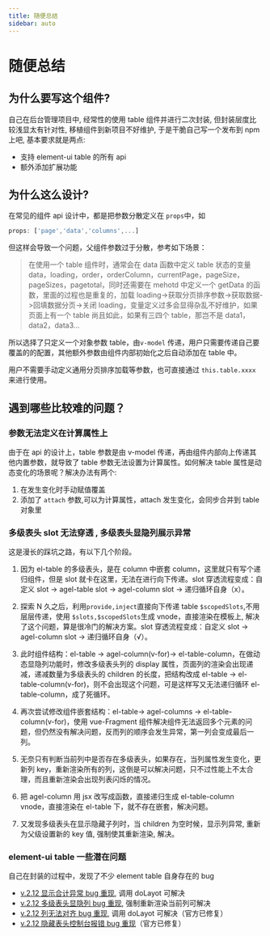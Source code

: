 ```yaml
---
title: 随便总结
sidebar: auto
---
```


# 随便总结

## 为什么要写这个组件?

自己在后台管理项目中, 经常性的使用 table 组件并进行二次封装, 但封装层度比较浅显太有针对性, 移植组件到新项目不好维护, 于是干脆自己写一个发布到 npm 上吧, 基本要求就是两点:

- 支持 element-ui table 的所有 api
- 额外添加扩展功能

## 为什么这么设计?

在常见的组件 api 设计中，都是把参数分散定义在 `props`中，如

```js
props: ['page','data','columns',...]
```

但这样会导致一个问题，父组件参数过于分散，参考如下场景：

> 在使用一个 table 组件时，通常会在 data 函数中定义 table 状态的变量 data，loading，order，orderColumn，currentPage，pageSize，pageSizes，pagetotal，同时还需要在 mehotd 中定义一个 getData 的函数，里面的过程也是重复的，加载 loading->获取分页排序参数->获取数据->回填数据分页->关闭 loading，变量定义过多会显得杂乱不好维护，如果页面上有一个 table 尚且如此，如果有三四个 table，那岂不是 data1，data2，data3...

所以选择了只定义一个对象参数 table，由`v-model` 传递，用户只需要传递自己要覆盖的的配置，其他额外参数由组件内部初始化之后自动添加在 table 中。

用户不需要手动定义通用分页排序加载等参数，也可直接通过 `this.table.xxxx` 来进行使用。

## 遇到哪些比较难的问题？

### 参数无法定义在计算属性上

由于在 api 的设计上，table 参数是由 v-model 传递，再由组件内部向上传递其他内置参数，就导致了 table 参数无法设置为计算属性。如何解决 table 属性是动态变化的场景呢？解决办法有两个:

1. 在发生变化时手动赋值覆盖
2. 添加了 `attach` 参数,可以为计算属性，attach 发生变化，会同步合并到 table 对象里

### 多级表头 slot 无法穿透 , 多级表头显隐列展示异常

这是漫长的踩坑之路，有以下几个阶段。

1. 因为 el-table 的多级表头，是在 column 中嵌套 column，这里就只有写个递归组件，但是 slot 就卡在这里，无法在进行向下传递。slot 穿透流程变成：自定义 slot -> agel-table slot -> agel-column slot -> 递归循环自身（x）。

2. 探索 N 久之后，利用`provide,inject`直接向下传递 table `$scopedSlots`,不用层层传递，使用 `$slots,$scopedSlots`生成 vnode，直接渲染在模板上, 解决了这个问题，算是很冷门的解决方案。slot 穿透流程变成：自定义 slot -> agel-column slot -> 递归循环自身（√）。

3. 此时组件结构：el-table -> agel-column(v-for)-> el-table-column，在做动态显隐列功能时，修改多级表头列的 display 属性，页面列的渲染会出现递减，递减数量为多级表头的 children 的长度，把结构改成 el-table -> el-table-column(v-for)，则不会出现这个问题，可是这样写又无法递归循环 el-table-column，成了死循环。

4. 再次尝试修改组件嵌套结构：el-table-> agel-columns -> el-table-column(v-for)，使用 vue-Fragment 组件解决组件无法返回多个元素的问题，但仍然没有解决问题，反而列的顺序会发生异常，第一列会变成最后一列。

5. 无奈只有判断当前列中是否存在多级表头，如果存在，当列属性发生变化，更新列 key，重新渲染所有的列，这倒是可以解决问题，只不过性能上不太合理，而且重新渲染会出现列表闪烁的情况。

6. 把 agel-column 用 jsx 改写成函数，直接递归生成 el-table-column vnode，直接渲染在 el-table 下，就不存在嵌套，解决问题。

7. 又发现多级表头在显示隐藏子列时，当 children 为空时候，显示列异常, 重新为父级设置新的 key 值, 强制使其重新渲染, 解决。

### element-ui table 一些潜在问题

自己在封装的过程中，发现了不少 element table 自身存在的 bug

- [v.2.12 显示合计异常 bug 重现](https://codepen.io/agrass-github/pen/ExxjXVO), 调用 doLayot 可解决
- [v.2.12 多级表头显隐列 bug 重现](https://codepen.io/agrass-github/pen/eYYBBPX), 强制重新渲染当前列可解决
- [v.2.12 列无法对齐 bug 重现](https://codepen.io/agrass-github/pen/BaaNRae), 调用 doLayot 可解决（官方已修复）
- [v.2.12 隐藏表头控制台报错 bug 重现](https://codepen.io/agrass-github/pen/zYYowvm)（官方已修复）